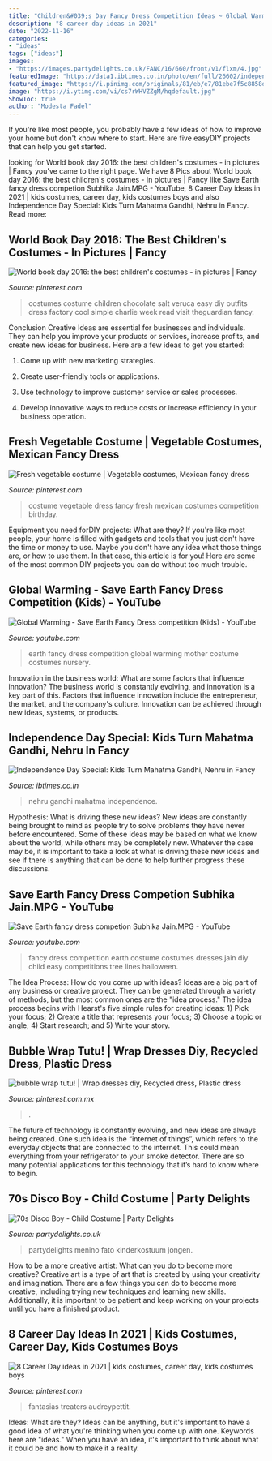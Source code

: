 ```yaml
---
title: "Children&#039;s Day Fancy Dress Competition Ideas ~ Global Warming"
description: "8 career day ideas in 2021"
date: "2022-11-16"
categories:
- "ideas"
tags: ["ideas"]
images:
- "https://images.partydelights.co.uk/FANC/16/660/front/v1/flxm/4.jpg"
featuredImage: "https://data1.ibtimes.co.in/photo/en/full/26602/independence-day-special-kids-turn-mahatma-gandhi-nehru-fancy-dress.jpg?w=600"
featured_image: "https://i.pinimg.com/originals/81/eb/e7/81ebe7f5c8858df62b51d5dccb0e0ac6.jpg"
image: "https://i.ytimg.com/vi/cs7rWHVZZgM/hqdefault.jpg"
ShowToc: true
author: "Modesta Fadel"
---
```



If you're like most people, you probably have a few ideas of how to improve your home but don't know where to start. Here are five easyDIY projects that can help you get started.

	

		
looking for World book day 2016: the best children&#039;s costumes - in pictures | Fancy you've came to the right page. We have 8 Pics about World book day 2016: the best children&#039;s costumes - in pictures | Fancy like Save Earth fancy dress competion Subhika Jain.MPG - YouTube, 8 Career Day ideas in 2021 | kids costumes, career day, kids costumes boys and also Independence Day Special: Kids Turn Mahatma Gandhi, Nehru in Fancy. Read more:
		
    
## World Book Day 2016: The Best Children&#039;s Costumes - In Pictures | Fancy

<img loading=lazy src="https://i.pinimg.com/originals/90/16/fc/9016fc0732da4d66b4d65d14bc5a4a62.jpg" onerror="this.onerror=null;this.src='https://tse2.mm.bing.net/th?id=OIP.I6_BrsDHZW1dv0jWQav7wwHaJ4&amp;pid=15.1';" alt="World book day 2016: the best children&#039;s costumes - in pictures | Fancy">

_Source: pinterest.com_

>costumes costume children chocolate salt veruca easy diy outfits dress factory cool simple charlie week read visit theguardian fancy. 

	

Conclusion
Creative Ideas are essential for businesses and individuals. They can help you improve your products or services, increase profits, and create new ideas for business. Here are a few ideas to get you started:
1. Come up with new marketing strategies.

2. Create user-friendly tools or applications.

3. Use technology to improve customer service or sales processes.

4. Develop innovative ways to reduce costs or increase efficiency in your business operation.

    
## Fresh Vegetable Costume | Vegetable Costumes, Mexican Fancy Dress

<img loading=lazy src="https://i.pinimg.com/originals/81/eb/e7/81ebe7f5c8858df62b51d5dccb0e0ac6.jpg" onerror="this.onerror=null;this.src='https://tse1.mm.bing.net/th?id=OIP.qRjuJ18iOR5F-En_PCjwJAHaNK&amp;pid=15.1';" alt="Fresh vegetable costume | Vegetable costumes, Mexican fancy dress">

_Source: pinterest.com_

>costume vegetable dress fancy fresh mexican costumes competition birthday. 

	

Equipment you need forDIY projects: What are they?
If you're like most people, your home is filled with gadgets and tools that you just don't have the time or money to use. Maybe you don't have any idea what those things are, or how to use them. In that case, this article is for you! Here are some of the most common DIY projects you can do without too much trouble.

    
## Global Warming - Save Earth Fancy Dress Competition (Kids) - YouTube

<img loading=lazy src="https://i.ytimg.com/vi/WKbH-lAa0Z4/maxresdefault.jpg" onerror="this.onerror=null;this.src='https://tse2.mm.bing.net/th?id=OIP.Y6-L4ERIy-V3eh_WCEzrjQHaEK&amp;pid=15.1';" alt="Global Warming - Save Earth Fancy Dress competition (Kids) - YouTube">

_Source: youtube.com_

>earth fancy dress competition global warming mother costume costumes nursery. 

	

Innovation in the business world: What are some factors that influence innovation?
The business world is constantly evolving, and innovation is a key part of this. Factors that influence innovation include the entrepreneur, the market, and the company's culture. Innovation can be achieved through new ideas, systems, or products.

    
## Independence Day Special: Kids Turn Mahatma Gandhi, Nehru In Fancy

<img loading=lazy src="https://data1.ibtimes.co.in/photo/en/full/26602/independence-day-special-kids-turn-mahatma-gandhi-nehru-fancy-dress.jpg?w=600" onerror="this.onerror=null;this.src='https://tse2.mm.bing.net/th?id=OIP.694WpzdXvFO1htknBuQrkwHaJ4&amp;pid=15.1';" alt="Independence Day Special: Kids Turn Mahatma Gandhi, Nehru in Fancy">

_Source: ibtimes.co.in_

>nehru gandhi mahatma independence. 

	

Hypothesis: What is driving these new ideas?
New ideas are constantly being brought to mind as people try to solve problems they have never before encountered. Some of these ideas may be based on what we know about the world, while others may be completely new. Whatever the case may be, it is important to take a look at what is driving these new ideas and see if there is anything that can be done to help further progress these discussions.

    
## Save Earth Fancy Dress Competion Subhika Jain.MPG - YouTube

<img loading=lazy src="https://i.ytimg.com/vi/cs7rWHVZZgM/hqdefault.jpg" onerror="this.onerror=null;this.src='https://tse4.mm.bing.net/th?id=OIP.RVS_sYaCmAIp5igxRWkdAAHaFj&amp;pid=15.1';" alt="Save Earth fancy dress competion Subhika Jain.MPG - YouTube">

_Source: youtube.com_

>fancy dress competition earth costume costumes dresses jain diy child easy competitions tree lines halloween. 

	

The Idea Process: How do you come up with ideas?
Ideas are a big part of any business or creative project. They can be generated through a variety of methods, but the most common ones are the "idea process." The idea process begins with Hearst's five simple rules for creating ideas: 1) Pick your focus; 2) Create a title that represents your focus; 3) Choose a topic or angle; 4) Start research; and 5) Write your story.

    
## Bubble Wrap Tutu! | Wrap Dresses Diy, Recycled Dress, Plastic Dress

<img loading=lazy src="https://i.pinimg.com/originals/13/2e/cf/132ecf8ff98c551a64bec1ca58de551c.jpg" onerror="this.onerror=null;this.src='https://tse4.mm.bing.net/th?id=OIP.Nu31jxm38aqJ3shQjHxKaQHaJ4&amp;pid=15.1';" alt="bubble wrap tutu! | Wrap dresses diy, Recycled dress, Plastic dress">

_Source: pinterest.com.mx_

>. 

	

The future of technology is constantly evolving, and new ideas are always being created. One such idea is the “internet of things”, which refers to the everyday objects that are connected to the internet. This could mean everything from your refrigerator to your smoke detector. There are so many potential applications for this technology that it’s hard to know where to begin.

    
## 70s Disco Boy - Child Costume | Party Delights

<img loading=lazy src="https://images.partydelights.co.uk/FANC/16/660/front/v1/flxm/4.jpg" onerror="this.onerror=null;this.src='https://tse3.mm.bing.net/th?id=OIP.PAFReTPSB2HM-KNLvYBPCQHaJ4&amp;pid=15.1';" alt="70s Disco Boy - Child Costume | Party Delights">

_Source: partydelights.co.uk_

>partydelights menino fato kinderkostuum jongen. 

	

How to be a more creative artist: What can you do to become more creative?
Creative art is a type of art that is created by using your creativity and imagination. There are a few things you can do to become more creative, including trying new techniques and learning new skills. Additionally, it is important to be patient and keep working on your projects until you have a finished product.

    
## 8 Career Day Ideas In 2021 | Kids Costumes, Career Day, Kids Costumes Boys

<img loading=lazy src="https://i.pinimg.com/474x/7b/5e/51/7b5e514c265a30b74bc11307c1d01604--diy-costumes-halloween-costumes.jpg" onerror="this.onerror=null;this.src='https://tse4.mm.bing.net/th?id=OIP.ZI9_4mqX8xOtzraC2qJ1GwAAAA&amp;pid=15.1';" alt="8 Career Day ideas in 2021 | kids costumes, career day, kids costumes boys">

_Source: pinterest.com_

>fantasias treaters audreypettit. 

	

Ideas: What are they?
Ideas can be anything, but it's important to have a good idea of what you're thinking when you come up with one. Keywords here are "ideas." When you have an idea, it's important to think about what it could be and how to make it a reality.

